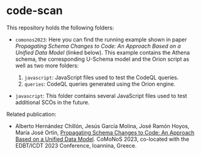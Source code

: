 # code-scan

This repository holds the following folders:

* `comonos2023`: Here you can find the running example shown in paper *Propagating Schema Changes to Code: An Approach Based on a Unified Data Model* (linked below). This example contains the Athena schema, the corresponding U-Schema model and the Orion script as well as two more folders:
  1. `javascript`: JavaScript files used to test the CodeQL queries.
  2. `queries`: CodeQL queries generated using the Orion engine.

* `javascript`: This folder contains several JavaScript files used to test additional SCOs in the future.

Related publication:

* Alberto Hernández Chillón, Jesús García Molina, José Ramón Hoyos, María José Ortín, [Propagating Schema Changes to Code: An Approach Based on a Unified Data Model](https://ceur-ws.org/Vol-3379/CoMoNoS_2023_id251_Alberto_Hernandez_Chillon.pdf). CoMoNoS 2023, co-located with the EDBT/ICDT 2023 Conference, Ioannina, Greece.
